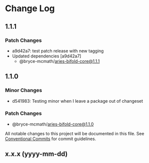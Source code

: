 # Change Log

## 1.1.1

### Patch Changes

- a9d42a7: test patch release with new tagging
- Updated dependencies [a9d42a7]
  - @bryce-mcmath/aries-bifold-core@1.1.1

## 1.1.0

### Minor Changes

- d541983: Testing minor when I leave a package out of changeset

### Patch Changes

- @bryce-mcmath/aries-bifold-core@1.1.0

All notable changes to this project will be documented in this file. See [Conventional Commits](https://conventionalcommits.org/) for commit guidelines.

## x.x.x (yyyy-mm-dd)
